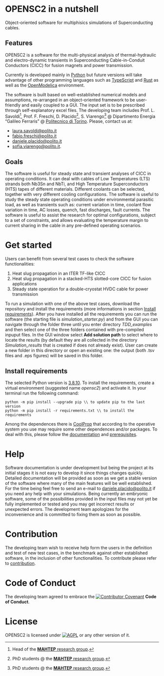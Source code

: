 # OPENSC2 in a nutshell

Object-oriented software for multiphisics simulations of Superconducting cables. 

## Features

OPENSC2 is a software for the multi-physical analysis of thermal-hydraulic and electro-dynamic transients in Superconducting Cable-in-Conduit Conductors (CICC) for fusion magnets and power transmission.

Currently is developed mainly in [Python](https://www.python.org/) but future versions will take advantage of other programming languages such as [TypeScript](https://www.typescriptlang.org/) and [Rust](https://www.rust-lang.org/) as well as the [OpenModelica](https://www.openmodelica.org/) environment. 

The software is built based on well-established numerical models and assumptions, re-arranged in an object-oriented framework to be user-friendly and easily coupled to a GUI. The input set is to be prescribed through self-explanatory excel files.
The developing team includes Prof. L. Savoldi[^1], Prof. F. Freschi, D. Placido[^2], S. Viarengo[^2]  @ Dipartimento Energia “Galileo Ferraris” @ [Politecnico di Torino](https://www.polito.it/). Please, contact us at:
* laura.savoldi@polito.it
* fabio.freschi@polito.it 
* daniele.placido@polito.it 
* sofia.viarengo@polito.it.

[^1]: Head of the [**MAHTEP** research group](http://www.mahtep.polito.it/research_topics).
[^2]: PhD students @ the [**MAHTEP** research group](http://www.mahtep.polito.it/research_topics).
## Goals

The software is useful for steady state and transient analyses of CICC in operating conditions. It can deal with cables of Low Temperatures (LTS) strands both Nb3Sn and NbTi, and High Temperature Superconductors (HTS) tapes of different materials. Different coolants can be selected, together with very different cooling configurations. The software is useful to study the steady state operating conditions under environmental parasitic load, as well as transients such as: current variation in time, coolant flow variation in time, AC losses, quench, fast discharges, fault currents. The software is useful to assist the research for optimal configurations, subject to a set of constraints, and allows evaluating the temperature margin to current sharing in the cable in any pre-defined operating scenarios.

# Get started

Users can benefit from several test cases to check the software functionalities:
1. Heat slug propagation in an ITER TF-like CICC
2.	Heat slug propagation in a stacked-HTS slotted-core CICC for fusion applications
3.	Steady state operation for a double-cryostat HVDC cable for power transmission

To run a simulation with one of the above test cases, download the repository and install the requirements (more informations in section [Install requirements](user-content-intall-requirements)). After you have installed all the requirements you can run the software (the starting file is _simulation_starter.py_) and from the GUI you can navigate through the folder three until you enter directory _TDD_examples_ and then select one of the three folders contained with pre-compiled inpuput files. In the GUI window select **Add solution path** to select where to locate the results (by default they are all collected in the directory _Simulation_results_ that is created if does not already exist). User can create a new folder in this directory or open an existing one: the output (both .tsv files and .eps figures) will be saved in this folder.

## Install requirements

The selected Python version is [3.8.10](https://www.python.org/downloads/release/python-3810/). To install the requirements, create a virtual environment (suggested name _opensc2_) and activate it. In your terminal run the following command:

    python -m pip install --upgrade pip \\ to update pip to the last version  
    python -m pip install -r requirements.txt \\ to install the requirements  

Among the dependences there is [CoolProp](http://www.coolprop.org/) that according to the operative system you use may require some other dependences and/or packages. To deal with this, please follow the [documentation](http://www.coolprop.org/coolprop/wrappers/Python/index.html) and [prerequisites](http://www.coolprop.org/coolprop/wrappers/index.html#wrapper-common-prereqs).

# Help

Software documentation is under development but being the project at its initial stages it is not easy to develop it since things changes quickly. Detailed documentation will be provided as soon as we get a stable version of the software where many of the main features will be well established.
For the time being feel free to send an e-mail to daniele.placido@polito.it if you need any help with your simulations.
Being currently an embryonic software, some of the possibilities provided in the input files may not yet be fully implemented or tested and you may get incorrect results or unexpected errors. 
The development team apologizes for the inconvenience and is committed to fixing them as soon as possible.

# Contribution

The developing team wish to receive help form the users in the definition and test of new test cases, in the benchmark against other established software, in the inclusion of other functionalities.
To contribute please refer to [contribution](CONTRIBUTION.md).

# Code of Conduct

The developing team agreed to embrace the [![Contributor Covenant](https://img.shields.io/badge/Contributor%20Covenant-2.1-4baaaa.svg)](CODE_OF_CONDUCT.md) **Code of Conduct**.
 
 # License
 OPENSC2 is licensed under [![AGPL](https://www.gnu.org/graphics/agplv3-with-text-100x42.png)](LICENSE) or any other version of it.
